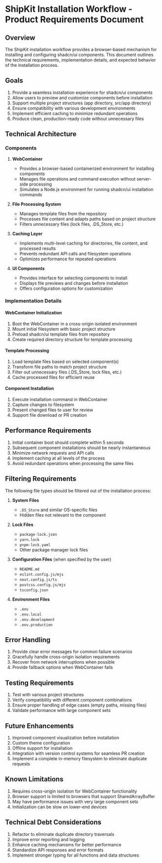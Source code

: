 # ShipKit Installation Workflow - Product Requirements Document

## Overview

The ShipKit installation workflow provides a browser-based mechanism for installing and configuring shadcn/ui components. This document outlines the technical requirements, implementation details, and expected behavior of the installation process.

## Goals

1. Provide a seamless installation experience for shadcn/ui components
2. Allow users to preview and customize components before installation
3. Support multiple project structures (app directory, src/app directory)
4. Ensure compatibility with various development environments
5. Implement efficient caching to minimize redundant operations
6. Produce clean, production-ready code without unnecessary files

## Technical Architecture

### Components

1. **WebContainer**
   - Provides a browser-based containerized environment for installing components
   - Manages file operations and command execution without server-side processing
   - Simulates a Node.js environment for running shadcn/ui installation commands

2. **File Processing System**
   - Manages template files from the repository
   - Processes file content and adapts paths based on project structure
   - Filters unnecessary files (lock files, .DS_Store, etc.)

3. **Caching Layer**
   - Implements multi-level caching for directories, file content, and processed results
   - Prevents redundant API calls and filesystem operations
   - Optimizes performance for repeated operations

4. **UI Components**
   - Provides interface for selecting components to install
   - Displays file previews and changes before installation
   - Offers configuration options for customization

### Implementation Details

#### WebContainer Initialization

1. Boot the WebContainer in a cross-origin isolated environment
2. Mount initial filesystem with basic project structure
3. Preload shadcn/ui template files from repository
4. Create required directory structure for template processing

#### Template Processing

1. Load template files based on selected component(s)
2. Transform file paths to match project structure
3. Filter out unnecessary files (.DS_Store, lock files, etc.)
4. Cache processed files for efficient reuse

#### Component Installation

1. Execute installation command in WebContainer
2. Capture changes to filesystem
3. Present changed files to user for review
4. Support file download or PR creation

## Performance Requirements

1. Initial container boot should complete within 5 seconds
2. Subsequent component installations should be nearly instantaneous
3. Minimize network requests and API calls
4. Implement caching at all levels of the process
5. Avoid redundant operations when processing the same files

## Filtering Requirements

The following file types should be filtered out of the installation process:

1. **System Files**
   - `.DS_Store` and similar OS-specific files
   - Hidden files not relevant to the component

2. **Lock Files**
   - `package-lock.json`
   - `yarn.lock`
   - `pnpm-lock.yaml`
   - Other package manager lock files

3. **Configuration Files** (when specified by the user)
   - `README.md`
   - `eslint.config.js/mjs`
   - `next.config.js/ts`
   - `postcss.config.js/mjs`
   - `tsconfig.json`

4. **Environment Files**
   - `.env`
   - `.env.local`
   - `.env.development`
   - `.env.production`

## Error Handling

1. Provide clear error messages for common failure scenarios
2. Gracefully handle cross-origin isolation requirements
3. Recover from network interruptions when possible
4. Provide fallback options when WebContainer fails

## Testing Requirements

1. Test with various project structures
2. Verify compatibility with different component combinations
3. Ensure proper handling of edge cases (empty paths, missing files)
4. Validate performance with large component sets

## Future Enhancements

1. Improved component visualization before installation
2. Custom theme configuration
3. Offline support for installation
4. Integration with version control systems for seamless PR creation
5. Implement a complete in-memory filesystem to eliminate duplicate requests

## Known Limitations

1. Requires cross-origin isolation for WebContainer functionality
2. Browser support is limited to browsers that support SharedArrayBuffer
3. May have performance issues with very large component sets
4. Initialization can be slow on lower-end devices

## Technical Debt Considerations

1. Refactor to eliminate duplicate directory traversals
2. Improve error reporting and logging
3. Enhance caching mechanisms for better performance
4. Standardize API responses and error formats
5. Implement stronger typing for all functions and data structures
